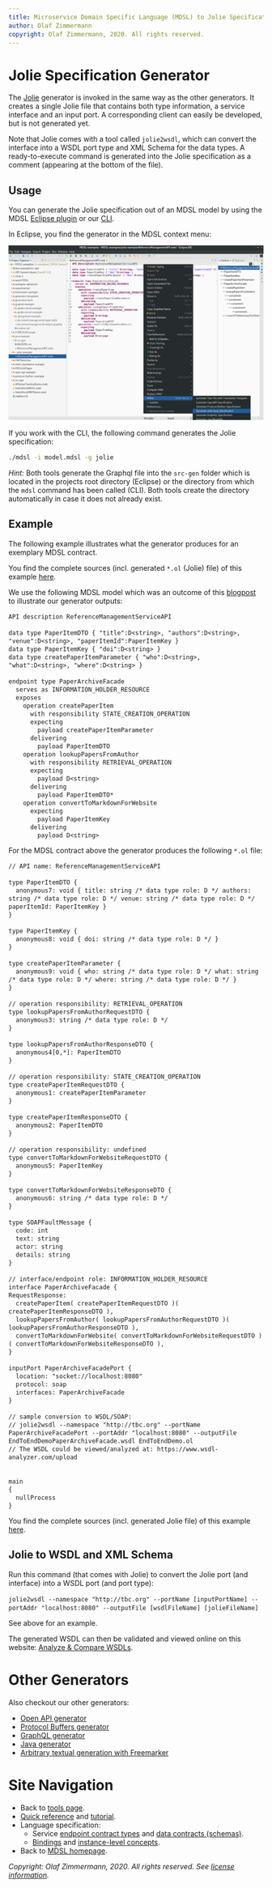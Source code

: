 ```yaml
---
title: Microservice Domain Specific Language (MDSL) to Jolie Specifications
author: Olaf Zimmermann
copyright: Olaf Zimmermann, 2020. All rights reserved.
---
```


Jolie Specification Generator
=============================

The [Jolie](https://www.jolie-lang.org/) generator is invoked in the same way as the other generators. It creates a single Jolie file that contains both type information, a service interface and an input port. A corresponding client can easily be developed, but is not generated yet.

Note that Jolie comes with a tool called `jolie2wsdl`, which can convert the interface into a WSDL port type and XML Schema for the data types. A ready-to-execute command is generated into the Jolie specification as a comment (appearing at the bottom of the file).

## Usage
You can generate the Jolie specification out of an MDSL model by using the MDSL [Eclipse plugin](./../tools#eclipse-plugin) or our [CLI](./../tools#command-line-interface-cli-tools).

In Eclipse, you find the generator in the MDSL context menu:

<a href="./../media/eclipse-jolie-generator-context-menu.png">![Jolie Generator Context Menu in Eclipse](./../media/eclipse-jolie-generator-context-menu.png)</a>

If you work with the CLI, the following command generates the Jolie specification:

```bash
./mdsl -i model.mdsl -g jolie
```

_Hint:_ Both tools generate the Graphql file into the `src-gen` folder which is located in the projects root directory (Eclipse) or the directory from which the `mdsl` command has been called (CLI). Both tools create the directory automatically in case it does not already exist.

## Example
The following example illustrates what the generator produces for an exemplary MDSL contract.

You find the complete sources (incl. generated `*.ol` (Jolie) file) of this example [here](https://github.com/Microservice-API-Patterns/MDSL-Specification/tree/master/examples/jolie-example).

We use the following MDSL model which was an outcome of this [blogpost](https://ozimmer.ch/practices/2020/06/10/ICWEKeynoteAndDemo.html) to illustrate our generator outputs:

```
API description ReferenceManagementServiceAPI

data type PaperItemDTO { "title":D<string>, "authors":D<string>, "venue":D<string>, "paperItemId":PaperItemKey }
data type PaperItemKey { "doi":D<string> }
data type createPaperItemParameter { "who":D<string>, "what":D<string>, "where":D<string> }

endpoint type PaperArchiveFacade
  serves as INFORMATION_HOLDER_RESOURCE
  exposes
    operation createPaperItem
      with responsibility STATE_CREATION_OPERATION
      expecting
        payload createPaperItemParameter
      delivering
        payload PaperItemDTO
    operation lookupPapersFromAuthor
      with responsibility RETRIEVAL_OPERATION
      expecting
        payload D<string>
      delivering
        payload PaperItemDTO*
    operation convertToMarkdownForWebsite
      expecting
        payload PaperItemKey
      delivering
        payload D<string>
```

For the MDSL contract above the generator produces the following `*.ol` file:

```jolie
// API name: ReferenceManagementServiceAPI

type PaperItemDTO {
  anonymous7: void { title: string /* data type role: D */ authors: string /* data type role: D */ venue: string /* data type role: D */ paperItemId: PaperItemKey } 
}

type PaperItemKey {
  anonymous8: void { doi: string /* data type role: D */ } 
}

type createPaperItemParameter {
  anonymous9: void { who: string /* data type role: D */ what: string /* data type role: D */ where: string /* data type role: D */ } 
}

// operation responsibility: RETRIEVAL_OPERATION
type lookupPapersFromAuthorRequestDTO {
  anonymous3: string /* data type role: D */ 
}

type lookupPapersFromAuthorResponseDTO {
  anonymous4[0,*]: PaperItemDTO 
}

// operation responsibility: STATE_CREATION_OPERATION
type createPaperItemRequestDTO {
  anonymous1: createPaperItemParameter 
}

type createPaperItemResponseDTO {
  anonymous2: PaperItemDTO 
}

// operation responsibility: undefined
type convertToMarkdownForWebsiteRequestDTO {
  anonymous5: PaperItemKey 
}

type convertToMarkdownForWebsiteResponseDTO {
  anonymous6: string /* data type role: D */ 
}

type SOAPFaultMessage {
  code: int
  text: string
  actor: string
  details: string
}

// interface/endpoint role: INFORMATION_HOLDER_RESOURCE
interface PaperArchiveFacade {
RequestResponse:
  createPaperItem( createPaperItemRequestDTO )( createPaperItemResponseDTO ),
  lookupPapersFromAuthor( lookupPapersFromAuthorRequestDTO )( lookupPapersFromAuthorResponseDTO ),
  convertToMarkdownForWebsite( convertToMarkdownForWebsiteRequestDTO )( convertToMarkdownForWebsiteResponseDTO ),
}

inputPort PaperArchiveFacadePort {
  location: "socket://localhost:8080" 
  protocol: soap
  interfaces: PaperArchiveFacade
}

// sample conversion to WSDL/SOAP:
// jolie2wsdl --namespace "http://tbc.org" --portName PaperArchiveFacadePort --portAddr "localhost:8080" --outputFile EndToEndDemoPaperArchiveFacade.wsdl EndToEndDemo.ol
// The WSDL could be viewed/analyzed at: https://www.wsdl-analyzer.com/upload


main
{
  nullProcess
}
```

You find the complete sources (incl. generated Jolie file) of this example [here](https://github.com/Microservice-API-Patterns/MDSL-Specification/tree/master/examples/jolie-example).

## Jolie to WSDL and XML Schema

Run this command (that comes with Jolie) to convert the Jolie port (and interface) into a WSDL port (and port type):

`jolie2wsdl --namespace "http://tbc.org" --portName [inputPortName] --portAddr "localhost:8080" --outputFile [wsdlFileName] [jolieFileName]` 

See above for an example.

The generated WSDL can then be validated and viewed online on this website: [Analyze & Compare WSDLs](https://www.wsdl-analyzer.com/).


# Other Generators
Also checkout our other generators:

* [Open API generator](./open-api)
* [Protocol Buffers generator](./protocol-buffers)
* [GraphQL generator](./graphql)
* [Java generator](./java)
* [Arbitrary textual generation with Freemarker](./freemarker)

# Site Navigation

* Back to [tools page](./../tools).
* [Quick reference](./../quickreference) and [tutorial](./../tutorial). 
* Language specification: 
    * Service [endpoint contract types](./../servicecontract) and [data contracts (schemas)](./../datacontract). 
    * [Bindings](./../bindings) and [instance-level concepts](./../optionalparts). 
* Back to [MDSL homepage](./../index).

*Copyright: Olaf Zimmermann, 2020. All rights reserved. See [license information](https://github.com/Microservice-API-Patterns/MDSL-Specification/blob/master/LICENSE).*
